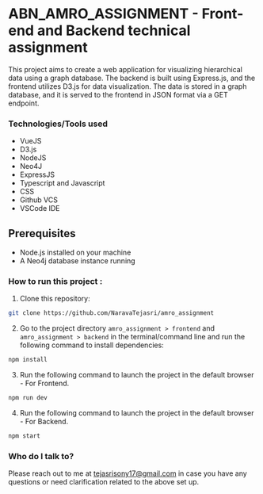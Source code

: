 # ABN_AMRO_ASSIGNMENT - Front-end and Backend technical assignment

This project aims to create a web application for visualizing hierarchical data using a graph database. The backend is built using Express.js, and the frontend utilizes D3.js for data visualization. The data is stored in a graph database, and it is served to the frontend in JSON format via a GET endpoint.

### Technologies/Tools used

- VueJS
- D3.js
- NodeJS
- Neo4J
- ExpressJS
- Typescript and Javascript
- CSS
- Github VCS
- VSCode IDE

## Prerequisites

- Node.js installed on your machine
- A Neo4j database instance running

### How to run this project :

1. Clone this repository:

```sh
git clone https://github.com/NaravaTejasri/amro_assignment
```

2. Go to the project directory `amro_assignment > frontend` and `amro_assignment > backend` in the terminal/command line and run the following command to install dependencies:

```sh
npm install
```

3. Run the following command to launch the project in the default browser - For Frontend.

```sh
npm run dev
```

4. Run the following command to launch the project in the default browser - For Backend.

```sh
npm start
```

### Who do I talk to?

Please reach out to me at tejasrisony17@gmail.com in case you have any questions or need clarification related to the above set up.
